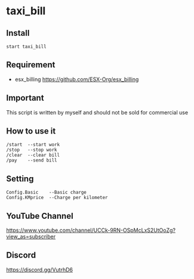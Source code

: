 # taxi_bill

## Install 
```
start taxi_bill
```

## Requirement
* esx_billing https://github.com/ESX-Org/esx_billing

## Important
This script is written by myself and should not be sold for commercial use

## How to use it
```
/start  --start work
/stop   --stop work
/clear  --clear bill
/pay    --send bill
```

## Setting
```
Config.Basic    --Basic charge
Config.KMprice  --Charge per kilometer
```

## YouTube Channel
https://www.youtube.com/channel/UCCk-9RN-OSpMcLxS2UtOoZg?view_as=subscriber

## Discord
https://discord.gg/VutrhD6
